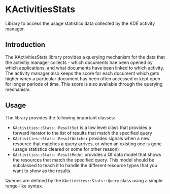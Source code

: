# KActivitiesStats

Library to access the usage statistics data collected by the KDE activity manager.

## Introduction

The KActivitiesStats library provides a querying mechanism for the data
that the activitiy manager collects - which documents hae been opened by
which applications, and what documents have been linked to which activity.
The activity manager also keeps the score for each document which gets
higher when a particular document has been often accessed or kept open
for longer periods of time. This score is also available through the
querying mechanism.

## Usage

The library provides the following important classes:

- `KActivities::Stats::ResultSet` is a low level class that provides a forward iterator to the
  list of results that match the specified query
- `KActivities::Stats::ResultWatcher` provides signals when a new resource that matches a query
  arrives, or when an existing one is gone (usage statistics cleared or some
  for other reason)
- `KActivities::Stats::ResultModel` provides a Qt data model that shows the resources that
  match the specified query. This model should be subclassed to teach it
  to handle the different resource types that you want to show as the results.

Queries are defined by the `KActivities::Stats::Query` class using a simple range-like syntax.

